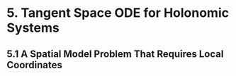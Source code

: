 # 5. Tangent Space ODE for Holonomic Systems

## 5.1 A Spatial Model Problem That Requires Local Coordinates
